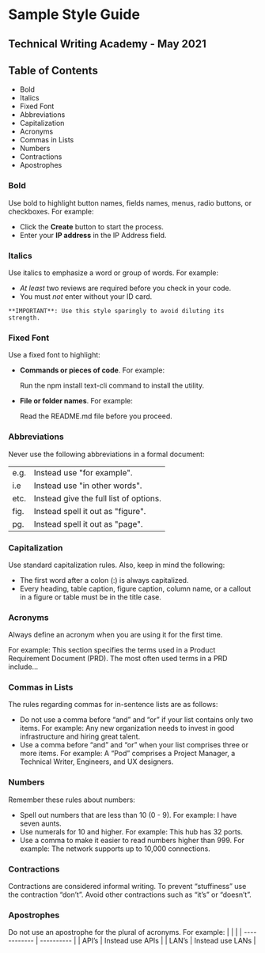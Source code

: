 # **Sample Style Guide**
## Technical Writing Academy - May 2021
## **Table of Contents**
* Bold
* Italics
* Fixed Font
* Abbreviations
* Capitalization
* Acronyms
* Commas in Lists
* Numbers
* Contractions
* Apostrophes
### **Bold**
Use bold to highlight button names, fields names, menus, radio buttons, or checkboxes. For
example:
* Click the **Create** button to start the process.
* Enter your **IP address** in the IP Address field.
### **Italics**
Use italics to emphasize a word or group of words. For example:
* *At least* two reviews are required before you check in your code.
* You must *not* enter without your ID card.
```
**IMPORTANT**: Use this style sparingly to avoid diluting its strength.
```
### **Fixed Font**
Use a fixed font to highlight:
* **Commands or pieces of code**. For example:

    Run the npm install text-cli command to install the utility.
* **File or folder names**. 
For example: 

    Read the README.md file before you proceed.
### **Abbreviations**
Never use the following abbreviations in a formal document:

|    |   |
| ------------ |  ---------- |
| e.g.  | Instead use "for example". |
| i.e  | Instead use "in other words". |
| etc.  | Instead give the full list of options. |
| fig.  | Instead spell it out as "figure". |
| pg.  | Instead spell it out as "page". |

### **Capitalization**
Use standard capitalization rules. Also, keep in mind the following:
* The first word after a colon (:) is always capitalized.
* Every heading, table caption, figure caption, column name, or a callout in a figure or table
must be in the title case.
### **Acronyms**
Always define an acronym when you are using it for the first time. 

For example: This section specifies the terms used in a Product Requirement Document (PRD).
The most often used terms in a PRD include…

### **Commas in Lists**
The rules regarding commas for in-sentence lists are as follows:
* Do not use a comma before “and” and “or” if your list contains only two items. For example:
Any new organization needs to invest in good infrastructure and hiring great talent.
* Use a comma before “and” and “or” when your list comprises three or more items. For example: A “Pod” comprises a Project Manager, a Technical Writer, Engineers, and UX
designers.
### **Numbers**
Remember these rules about numbers:
* Spell out numbers that are less than 10 (0 - 9). For example: I have seven aunts.
* Use numerals for 10 and higher.
    For example: This hub has 32 ports.
* Use a comma to make it easier to read numbers higher than 999.
    For example: The network supports up to 10,000 connections.
### **Contractions**
Contractions are considered informal writing. To prevent “stuffiness” use the contraction
“don’t”. Avoid other contractions such as “it’s” or “doesn’t”.
### **Apostrophes**
Do not use an apostrophe for the plural of acronyms. For example:
|    |   |
| ------------ |  ---------- |
| API’s | Instead use APIs |
| LAN’s | Instead use LANs |